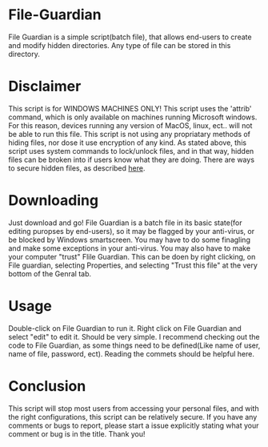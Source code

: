 # File-Guardian
File Guardian is a simple script(batch file), that allows end-users to create and modify hidden directories. 
Any type of file can be stored in this directory.
# Disclaimer
This script is for WINDOWS MACHINES ONLY! This script uses the 'attrib' command, which is only available on machines running Microsoft windows. For this reason, devices running any version of MacOS, linux, ect.. will not be able to run this file.
This script is not using any propriatary methods of hiding files, nor dose it use encryption of any kind. As stated above, this script uses system commands to lock/unlock files, and in that way, hidden files can be broken into if users know what they are doing. There are ways to secure hidden files, as described [here](https://github.com/Owen-Cochell/File-Guardian/wiki/Securing-File-Guardian).
# Downloading
Just download and go! File Guardian is a batch file in its basic state(for editing puropses by end-users), so it may be flagged by your anti-virus, or be blocked by Windows smartscreen. You may have to do some finagling and make some exceptions in your anti-virus. You may also have to make your computer "trust" Flile Guardian. This can be doen by right clicking, on File guardian, selecting Properties, and selecting "Trust this file" at the very bottom of the Genral tab.
# Usage 
Double-click on File Guardian to run it. Right click on File Guardian and select "edit" to edit it. Should be very simple.
I recommend checking out the code to File Guardian, as some things need to be defined(Like name of user, name of file, password, ect). Reading the commets should be helpful here.
# Conclusion
This script will stop most users from accessing your personal files, and with the right configurations, this script can be relatively secure. If you have any comments or bugs to report, please start a issue explicitly stating what your comment or bug is in the title. Thank you!
